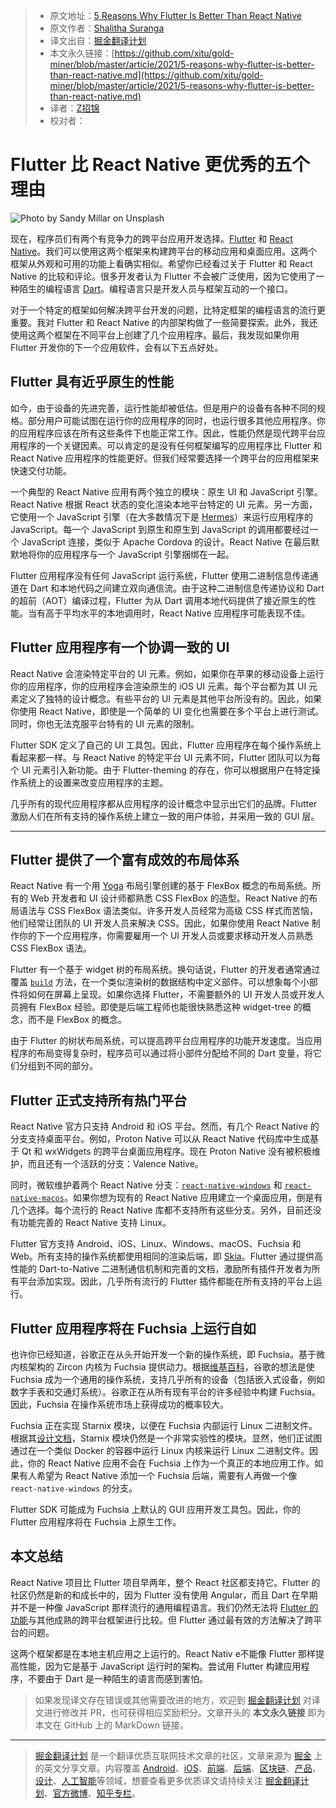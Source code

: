 > * 原文地址：[5 Reasons Why Flutter Is Better Than React Native](https://betterprogramming.pub/5-reasons-why-flutter-is-better-than-react-native-cf2e9b077f66)
> * 原文作者：[Shalitha Suranga](https://medium.com/@shalithasuranga)
> * 译文出自：[掘金翻译计划](https://github.com/xitu/gold-miner)
> * 本文永久链接：[https://github.com/xitu/gold-miner/blob/master/article/2021/5-reasons-why-flutter-is-better-than-react-native.md](https://github.com/xitu/gold-miner/blob/master/article/2021/5-reasons-why-flutter-is-better-than-react-native.md)
> * 译者：[Z招锦](https://github.com/zenblofe)
> * 校对者：

# Flutter 比 React Native 更优秀的五个理由

![Photo by [Sandy Millar](https://unsplash.com/@sandym10?utm_source=unsplash&utm_medium=referral&utm_content=creditCopyText) on [Unsplash](https://unsplash.com/s/photos/flutter?utm_source=unsplash&utm_medium=referral&utm_content=creditCopyText)](https://cdn-images-1.medium.com/max/10368/1*CuHCh8SBH_AY43P5kb2VYg.jpeg)

现在，程序员们有两个有竞争力的跨平台应用开发选择。[Flutter](https://flutter.dev/) 和 [React Native](https://reactnative.dev/)。我们可以使用这两个框架来构建跨平台的移动应用和桌面应用。这两个框架从外观和可用的功能上看确实相似。希望你已经看过关于 Flutter 和 React Native 的比较和评论。很多开发者认为 Flutter 不会被广泛使用，因为它使用了一种陌生的编程语言 [Dart](https://dart.dev/)。编程语言只是开发人员与框架互动的一个接口。

对于一个特定的框架如何解决跨平台开发的问题，比特定框架的编程语言的流行更重要。我对 Flutter 和 React Native 的内部架构做了一些简要探索。此外，我还使用这两个框架在不同平台上创建了几个应用程序。最后，我发现如果你用 Flutter 开发你的下一个应用软件，会有以下五点好处。

## Flutter 具有近乎原生的性能

如今，由于设备的先进完善，运行性能却被低估。但是用户的设备有各种不同的规格。部分用户可能试图在运行你的应用程序的同时，也运行很多其他应用程序。你的应用程序应该在所有这些条件下也能正常工作。因此，性能仍然是现代跨平台应用程序的一个关键因素。可以肯定的是没有任何框架编写的应用程序比 Flutter 和 React Native 应用程序的性能更好。但我们经常要选择一个跨平台的应用框架来快速交付功能。

一个典型的 React Native 应用有两个独立的模块：原生 UI 和 JavaScript 引擎。React Native 根据 React 状态的变化渲染本地平台特定的 UI 元素。另一方面，它使用一个 JavaScript 引擎（在大多数情况下是 [Hermes](https://github.com/facebook/hermes)）来运行应用程序的 JavaScript。每一个 JavaScript 到原生和原生到 JavaScript 的调用都要经过一个 JavaScript 连接，类似于 Apache Cordova 的设计。React Native 在最后默默地将你的应用程序与一个 JavaScript 引擎捆绑在一起。

Flutter 应用程序没有任何 JavaScript 运行系统，Flutter 使用二进制信息传递通道在 Dart 和本地代码之间建立双向通信流。由于这种二进制信息传递协议和 Dart 的超前（AOT）编译过程，Flutter 为从 Dart 调用本地代码提供了接近原生的性能。当有高于平均水平的本地调用时，React Native 应用程序可能表现不佳。

## Flutter 应用程序有一个协调一致的 UI

React Native 会渲染特定平台的 UI 元素。例如，如果你在苹果的移动设备上运行你的应用程序，你的应用程序会渲染原生的 iOS UI 元素。每个平台都为其 UI 元素定义了独特的设计概念。有些平台的 UI 元素是其他平台所没有的。因此，如果你使用 React Native，即使是一个简单的 UI 变化也需要在多个平台上进行测试。同时，你也无法克服平台特有的 UI 元素的限制。

Flutter SDK 定义了自己的 UI 工具包。因此，Flutter 应用程序在每个操作系统上看起来都一样。与 React Native 的特定平台 UI 元素不同，Flutter 团队可以为每个 UI 元素引入新功能。由于 Flutter-theming 的存在，你可以根据用户在特定操作系统上的设置来改变应用程序的主题。

几乎所有的现代应用程序都从应用程序的设计概念中显示出它们的品牌。Flutter 激励人们在所有支持的操作系统上建立一致的用户体验，并采用一致的 GUI 层。

---

## Flutter 提供了一个富有成效的布局体系

React Native 有一个用 [Yoga](https://yogalayout.com/) 布局引擎创建的基于 FlexBox 概念的布局系统。所有的 Web 开发者和 UI 设计师都熟悉 CSS FlexBox 的造型。React Native 的布局语法与 CSS FlexBox 语法类似。许多开发人员经常为高级 CSS 样式而苦恼，他们经常让团队的 UI 开发人员来解决 CSS。因此，如果你使用 React Native 制作你的下一个应用程序，你需要雇用一个 UI 开发人员或要求移动开发人员熟悉 CSS FlexBox 语法。

Flutter 有一个基于 widget 树的布局系统。换句话说，Flutter 的开发者通常通过覆盖 [`build`](https://api.flutter.dev/flutter/widgets/StatelessWidget/build.html) 方法，在一个类似渲染树的数据结构中定义部件。可以想象每个小部件将如何在屏幕上呈现。如果你选择 Flutter，不需要额外的 UI 开发人员或开发人员拥有 FlexBox 经验。即使是后端工程师也能很快熟悉这种 widget-tree 的概念，而不是 FlexBox 的概念。

由于 Flutter 的树状布局系统，可以提高跨平台应用程序的功能开发速度。当应用程序的布局变得复杂时，程序员可以通过将小部件分配给不同的 Dart 变量，将它们分组到不同的部分。

## Flutter 正式支持所有热门平台

React Native 官方只支持 Android 和 iOS 平台。然而，有几个 React Native 的分支支持桌面平台。例如，Proton Native 可以从 React Native 代码库中生成基于 Qt 和 wxWidgets 的跨平台桌面应用程序。现在 Proton Native 没有被积极维护，而且还有一个活跃的分支：Valence Native。

同时，微软维护着两个 React Native 分支：[`react-native-windows`](https://github.com/microsoft/react-native-windows) 和 [`react-native-macos`](https://github.com/microsoft/react-native-macos)。如果你想为现有的 React Native 应用建立一个桌面应用，倒是有几个选择。每个流行的 React Native 库都不支持所有这些分支。另外，目前还没有功能完善的 React Native 支持 Linux。

Flutter 官方支持 Android、iOS、Linux、Windows、macOS、Fuchsia 和 Web。所有支持的操作系统都使用相同的渲染后端，即 [Skia](https://skia.org/)。Flutter 通过提供高性能的 Dart-to-Native 二进制通信机制和完善的文档，激励所有插件开发者为所有平台添加实现。因此，几乎所有流行的 Flutter 插件都能在所有支持的平台上运行。

## Flutter 应用程序将在 Fuchsia 上运行自如

也许你已经知道，谷歌正在从头开始开发一个新的操作系统，即 Fuchsia。基于微内核架构的 Zircon 内核为 Fuchsia 提供动力。根据[维基百科](https://en.wikipedia.org/wiki/Google_Fuchsia)，谷歌的想法是使 Fuchsia 成为一个通用的操作系统，支持几乎所有的设备（包括嵌入式设备，例如数字手表和交通灯系统）。谷歌正在从所有现有平台的许多经验中构建 Fuchsia。因此，Fuchsia 在操作系统市场上获得成功的概率较大。

Fuchsia 正在实现 Starnix 模块，以便在 Fuchsia 内部运行 Linux 二进制文件。根据其[设计文档](https://github.com/vsrinivas/fuchsia/tree/master/src/proc/bin/starnix#starnix)，Starnix 模块仍然是一个非常实验性的模块。显然，他们正试图通过在一个类似 Docker 的容器中运行 Linux 内核来运行 Linux 二进制文件。因此，你的 React Native 应用不会在 Fuchsia 上作为一个真正的本地应用工作。如果有人希望为 React Native 添加一个 Fuchsia 后端，需要有人再做一个像 `react-native-windows` 的分支。

Flutter SDK 可能成为 Fuchsia 上默认的 GUI 应用开发工具包。因此，你的 Flutter 应用程序将在 Fuchsia 上原生工作。

## 本文总结

React Native 项目比 Flutter 项目早两年，整个 React 社区都支持它。Flutter 的社区仍然是新的和成长中的，因为 Flutter 没有使用 Angular，而且 Dart 在早期并不是一种像 JavaScript 那样流行的通用编程语言。我们仍然无法将 [Flutter 的功能](https://betterprogramming.pub/stop-comparing-flutters-current-stage-with-other-matured-frameworks-fcdbcf1e204b)与其他成熟的跨平台框架进行比较。但 Flutter 通过最有效的方法解决了跨平台的问题。

这两个框架都是在本地主机应用之上运行的。React Nativ e不能像 Flutter 那样提高性能，因为它是基于 JavaScript 运行时的架构。尝试用 Flutter 构建应用程序，不要由于 Dart 是一种陌生的语言而感到害怕。

> 如果发现译文存在错误或其他需要改进的地方，欢迎到 [掘金翻译计划](https://github.com/xitu/gold-miner) 对译文进行修改并 PR，也可获得相应奖励积分。文章开头的 **本文永久链接** 即为本文在 GitHub 上的 MarkDown 链接。

---

> [掘金翻译计划](https://github.com/xitu/gold-miner) 是一个翻译优质互联网技术文章的社区，文章来源为 [掘金](https://juejin.im) 上的英文分享文章。内容覆盖 [Android](https://github.com/xitu/gold-miner#android)、[iOS](https://github.com/xitu/gold-miner#ios)、[前端](https://github.com/xitu/gold-miner#前端)、[后端](https://github.com/xitu/gold-miner#后端)、[区块链](https://github.com/xitu/gold-miner#区块链)、[产品](https://github.com/xitu/gold-miner#产品)、[设计](https://github.com/xitu/gold-miner#设计)、[人工智能](https://github.com/xitu/gold-miner#人工智能)等领域，想要查看更多优质译文请持续关注 [掘金翻译计划](https://github.com/xitu/gold-miner)、[官方微博](http://weibo.com/juejinfanyi)、[知乎专栏](https://zhuanlan.zhihu.com/juejinfanyi)。
